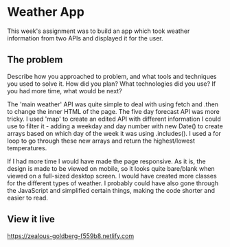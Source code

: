 # Weather App

This week's assignment was to build an app which took weather information from two APIs and displayed it for the user. 

## The problem

Describe how you approached to problem, and what tools and techniques you used to solve it. How did you plan? What technologies did you use? If you had more time, what would be next?

The 'main weather' API was quite simple to deal with using fetch and .then to change the inner HTML of the page.
The five day forecast API was more tricky. I used 'map' to create an edited API with different information I could use
to filter it - adding a weekday and day number with new Date() to create arrays based on which day of the week it was
using .includes(). I used a for loop to go through these new arrays and return the highest/lowest temperatures. 

If I had more time I would have made the page responsive. As it is, the design is made to be viewed on mobile,
so it looks quite bare/blank when viewed on a full-sized desktop screen. I would have created more classes
for the different types of weather. I probably could have also gone through the JavaScript and simplified certain things, making the code shorter and easier to read. 



## View it live

https://zealous-goldberg-f559b8.netlify.com
